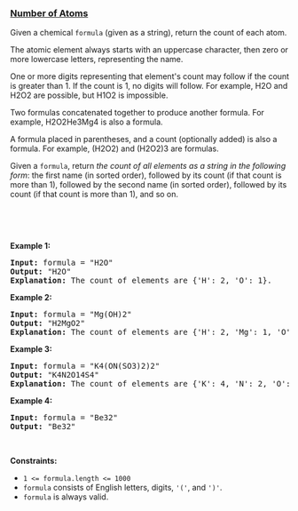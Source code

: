 ### [Number of Atoms](https://leetcode.com/problems/number-of-atoms)

<p>Given a chemical <code>formula</code> (given as a string), return the count of each atom.</p>

<p>The atomic element always starts with an uppercase character, then zero or more lowercase letters, representing the name.</p>

<p>One or more digits representing that element&#39;s count may follow if the count is greater than 1. If the count is 1, no digits will follow. For example, H2O and H2O2 are possible, but H1O2 is impossible.</p>

<p>Two formulas concatenated together to produce another formula. For example, H2O2He3Mg4 is also a formula.</p>

<p>A formula placed in parentheses, and a count (optionally added) is also a formula. For example, (H2O2) and (H2O2)3 are formulas.</p>

<p>Given a <code>formula</code>, return <em>the count of all elements as a string in the following form</em>: the first name (in sorted order), followed by its count (if that count is more than 1), followed by the second name (in sorted order), followed by its count (if that count is more than 1), and so on.</p>

<p>&nbsp;</p>

<p>&nbsp;</p>
<p><strong>Example 1:</strong></p>

<pre>
<strong>Input:</strong> formula = &quot;H2O&quot;
<strong>Output:</strong> &quot;H2O&quot;
<strong>Explanation:</strong> The count of elements are {&#39;H&#39;: 2, &#39;O&#39;: 1}.
</pre>

<p><strong>Example 2:</strong></p>

<pre>
<strong>Input:</strong> formula = &quot;Mg(OH)2&quot;
<strong>Output:</strong> &quot;H2MgO2&quot;
<strong>Explanation:</strong> The count of elements are {&#39;H&#39;: 2, &#39;Mg&#39;: 1, &#39;O&#39;: 2}.
</pre>

<p><strong>Example 3:</strong></p>

<pre>
<strong>Input:</strong> formula = &quot;K4(ON(SO3)2)2&quot;
<strong>Output:</strong> &quot;K4N2O14S4&quot;
<strong>Explanation:</strong> The count of elements are {&#39;K&#39;: 4, &#39;N&#39;: 2, &#39;O&#39;: 14, &#39;S&#39;: 4}.
</pre>

<p><strong>Example 4:</strong></p>

<pre>
<strong>Input:</strong> formula = &quot;Be32&quot;
<strong>Output:</strong> &quot;Be32&quot;
</pre>

<p>&nbsp;</p>
<p><strong>Constraints:</strong></p>

<ul>
	<li><code>1 &lt;= formula.length&nbsp;&lt;= 1000</code></li>
	<li><code>formula</code> consists of English letters, digits, <code>&#39;(&#39;</code>, and <code>&#39;)&#39;</code>.</li>
	<li><code>formula</code> is always valid.</li>
</ul>
